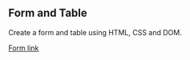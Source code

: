 ## Form and Table

Create a form and table using HTML, CSS and DOM.

[Form link](https://taupe-bavarois-08f7c5.netlify.app/)